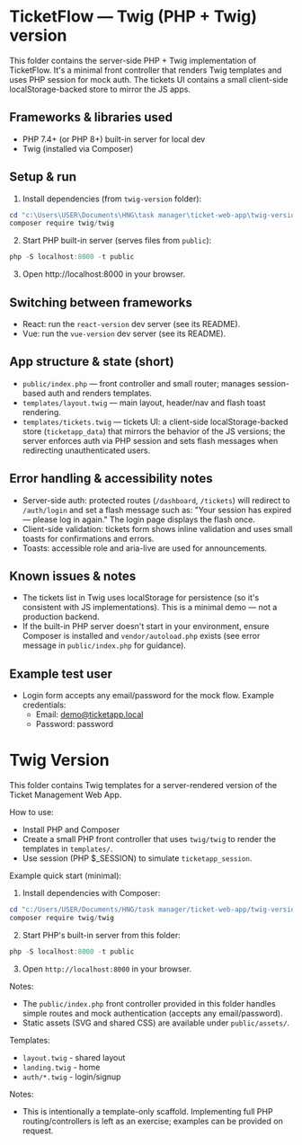 # TicketFlow — Twig (PHP + Twig) version

This folder contains the server-side PHP + Twig implementation of TicketFlow. It's a minimal front controller that renders Twig templates and uses PHP session for mock auth. The tickets UI contains a small client-side localStorage-backed store to mirror the JS apps.

## Frameworks & libraries used
- PHP 7.4+ (or PHP 8+) built-in server for local dev
- Twig (installed via Composer)

## Setup & run
1. Install dependencies (from `twig-version` folder):

```powershell
cd "c:\Users\USER\Documents\HNG\task manager\ticket-web-app\twig-version"
composer require twig/twig
```

2. Start PHP built-in server (serves files from `public`):

```powershell
php -S localhost:8000 -t public
```

3. Open http://localhost:8000 in your browser.

## Switching between frameworks
- React: run the `react-version` dev server (see its README).
- Vue: run the `vue-version` dev server (see its README).

## App structure & state (short)
- `public/index.php` — front controller and small router; manages session-based auth and renders templates.
- `templates/layout.twig` — main layout, header/nav and flash toast rendering.
- `templates/tickets.twig` — tickets UI: a client-side localStorage-backed store (`ticketapp_data`) that mirrors the behavior of the JS versions; the server enforces auth via PHP session and sets flash messages when redirecting unauthenticated users.

## Error handling & accessibility notes
- Server-side auth: protected routes (`/dashboard`, `/tickets`) will redirect to `/auth/login` and set a flash message such as: "Your session has expired — please log in again." The login page displays the flash once.
- Client-side validation: tickets form shows inline validation and uses small toasts for confirmations and errors.
- Toasts: accessible role and aria-live are used for announcements.

## Known issues & notes
- The tickets list in Twig uses localStorage for persistence (so it's consistent with JS implementations). This is a minimal demo — not a production backend.
- If the built-in PHP server doesn't start in your environment, ensure Composer is installed and `vendor/autoload.php` exists (see error message in `public/index.php` for guidance).

## Example test user
- Login form accepts any email/password for the mock flow. Example credentials:
  - Email: demo@ticketapp.local
  - Password: password
# Twig Version

This folder contains Twig templates for a server-rendered version of the Ticket Management Web App.

How to use:
- Install PHP and Composer
- Create a small PHP front controller that uses `twig/twig` to render the templates in `templates/`.
- Use session (PHP $_SESSION) to simulate `ticketapp_session`.

Example quick start (minimal):

1. Install dependencies with Composer:

```powershell
cd "c:/Users/USER/Documents/HNG/task manager/ticket-web-app/twig-version"
composer require twig/twig
```

2. Start PHP's built-in server from this folder:

```powershell
php -S localhost:8000 -t public
```

3. Open `http://localhost:8000` in your browser.

Notes:
- The `public/index.php` front controller provided in this folder handles simple routes and mock authentication (accepts any email/password).
- Static assets (SVG and shared CSS) are available under `public/assets/`.

Templates:
- `layout.twig` - shared layout
- `landing.twig` - home
- `auth/*.twig` - login/signup

Notes:
- This is intentionally a template-only scaffold. Implementing full PHP routing/controllers is left as an exercise; examples can be provided on request.
